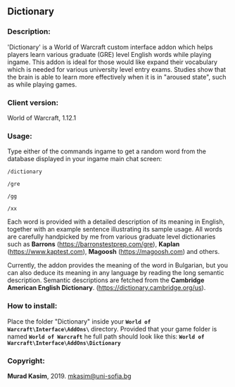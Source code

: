 ## Dictionary

### Description:
'Dictionary' is a World of Warcraft custom interface addon which helps players learn various graduate (GRE) level English words while playing ingame.
This addon is ideal for those would like expand their vocabulary which is needed for various university level entry exams.
Studies show that the brain is able to learn more effectively when it is in "aroused state", such as while playing games.

### Client version:
World of Warcraft, 1.12.1

### Usage:
Type either of the commands ingame to get a random word from the database displayed in your ingame main chat screen:

`/dictionary`

`/gre`

`/gg`

`/xx`



Each word is provided with a detailed description of its meaning in English, together with an example sentence illustrating its sample usage.
All words are carefully handpicked by me from various graduate level dictionaries such as **Barrons** (https://barronstestprep.com/gre), **Kaplan** (https://www.kaptest.com), **Magoosh** (https://magoosh.com) and others.

Currently, the addon provides the meaning of the word in Bulgarian, but you can also deduce its meaning in any language by reading the long semantic description. Semantic descriptions are fetched from the **Cambridge American English Dictionary**. (https://dictionary.cambridge.org/us).

### How to install:
Place the folder "Dictionary" inside your **`World of Warcraft\Interface\AddOns\`** directory.
Provided that your game folder is named **`World of Warcraft`** he full path should look like this:
**`World of Warcraft\Interface\AddOns\Dictionary`**

### Copyright:
**Murad Kasim**, 2019. mkasim@uni-sofia.bg
